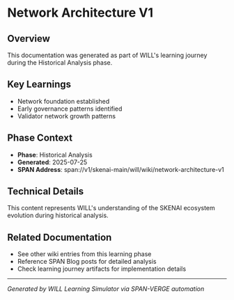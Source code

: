 # Network Architecture V1

## Overview
This documentation was generated as part of WILL's learning journey during the Historical Analysis phase.

## Key Learnings
- Network foundation established
- Early governance patterns identified
- Validator network growth patterns

## Phase Context
- **Phase**: Historical Analysis
- **Generated**: 2025-07-25
- **SPAN Address**: span://v1/skenai-main/will/wiki/network-architecture-v1

## Technical Details
This content represents WILL's understanding of the SKENAI ecosystem evolution during historical analysis.

## Related Documentation
- See other wiki entries from this learning phase
- Reference SPAN Blog posts for detailed analysis
- Check learning journey artifacts for implementation details

---
*Generated by WILL Learning Simulator via SPAN-VERGE automation*
